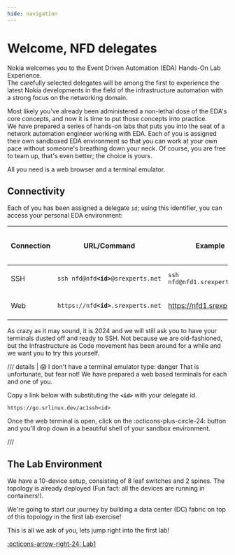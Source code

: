 ```yaml
---
hide: navigation
---
```


# Welcome, NFD delegates

Nokia welcomes you to the Event Driven Automation (EDA) Hands-On Lab Experience.  
The carefully selected delegates will be among the first to experience the latest Nokia developments in the field of the infrastructure automation with a strong focus on the networking domain.

Most likely you've already been administered a non-lethal dose of the EDA's core concepts, and now it is time to put those concepts into practice.  
We have prepared a series of hands-on labs that puts you into the seat of a network automation engineer working with EDA. Each of you is assigned their own sandboxed EDA environment so that you can work at your own pace without someone's breathing down your neck. Of course, you are free to team up, that's even better; the choice is yours.

All you need is a web browser and a terminal emulator.

## Connectivity

Each of you has been assigned a delegate `id`; using this identifier, you can access your personal EDA environment:
<!-- --8<-- [start:connectivity] -->
| Connection | URL/Command                             | Example                      | :fontawesome-solid-user-secret: PaS$w0яd |
| ---------- | --------------------------------------- | ---------------------------- | ---------------------------------------- |
| SSH        | `ssh nfd@nfd`**`<id>`**`@srexperts.net` | `ssh nfd@nfd1.srexperts.net` | user: `nfd`<br/>pass: `nfd+eda@nokia`    |
| Web        | `https://nfd`**`<id>`**`.srexperts.net` | <https://nfd1.srexperts.net> | user: `admin`<br/>pass: `nfd+eda@nokia`  |
<!-- --8<-- [end:connectivity] -->

As crazy as it may sound, it is 2024 and we will still ask you to have your terminals dusted off and ready to SSH. Not because we are old-fashioned, but the Infrastructure as Code movement has been around for a while and we want you to try this yourself.

/// details | :scream: I don't have a terminal emulator
    type: danger
That is unfortunate, but fear not! We have prepared a web based terminals for each and one of you.

Copy a link below with substituting the **`<id>`** with your delegate id.

```
https://go.srlinux.dev/ac1ssh<id>
```

Once the web terminal is open, click on the :octicons-plus-circle-24: button and you'll drop down in a beautiful shell of your sandbox environment.

///

## The Lab Environment

We have a 10-device setup, consisting of 8 leaf switches and 2 spines. The topology is already deployed (Fun fact: all the devices are running in containers!).

We're going to start our journey by building a data center (DC) fabric on top of this topology in the first lab exercise!

This is all we ask of you, lets jump right into the first lab!

[:octicons-arrow-right-24: Lab1](lab1.md)

